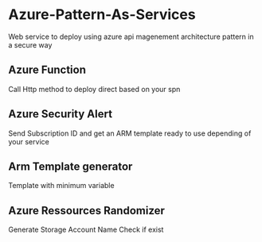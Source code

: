 # Azure-Pattern-As-Services
Web service to deploy using azure api magenement architecture pattern in a secure way 

## Azure Function 
Call Http method to deploy direct based on your spn

## Azure Security Alert 
Send Subscription ID and get an ARM template ready to use depending of your service 

## Arm Template generator
Template with minimum variable 

## Azure Ressources Randomizer

Generate Storage Account Name 
Check if exist


